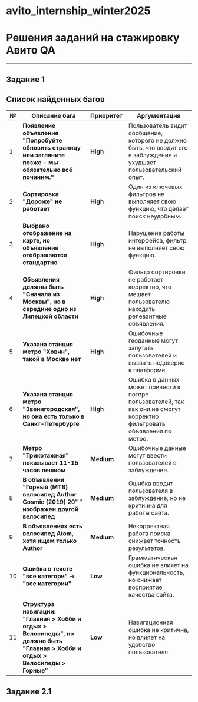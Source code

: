 # avito_internship_winter2025
# Решения заданий на стажировку Авито QA

---
## Задание 1
## Список найденных багов

| №  | Описание бага                                                                                                                   | Приоритет | Аргументация                                                                                                            |
|----|---------------------------------------------------------------------------------------------------------------------------------|-----------|-------------------------------------------------------------------------------------------------------------------------|
| 1  | **Появление объявления "Попробуйте обновить страницу или загляните позже - мы обязательно всё починим."**                       | **High** | Пользователь видит сообщение, которого не должно быть, что вводит его в заблуждение и ухудшает пользовательский опыт.   |
| 2  | **Сортировка "Дороже" не работает**                                                                                             | **High** | Один из ключевых фильтров не выполняет свою функцию, что делает поиск неудобным.                                        |
| 3  | **Выбрано отображение на карте, но объявления отображаются стандартно**                                                         | **High** | Нарушение работы интерфейса, фильтр не выполняет свою функцию.                                                          |
| 4  | **Объявления должны быть "Сначала из Москвы", но в середине одно из Липецкой области**                                          | **High** | Фильтр сортировки не работает корректно, что мешает пользователю находить релевантные объявления.                       |
| 5  | **Указана станция метро "Ховин", такой в Москве нет**                                                                           | **High** | Ошибочные геоданные могут запутать пользователей и вызвать недоверие к платформе.                                       |
| 6  | **Указана станция метро "Звенигородская", но она есть только в Санкт-Петербурге**                                               | **High** | Ошибка в данных может привести к потере пользователей, так как они не смогут корректно фильтровать объявления по метро. |
| 7  | **Метро "Трикотажная" показывает 11-15 часов пешком**                                                                           | **Medium** | Ошибочные данные могут ввести пользователей в заблуждение.                                                              |
| 8  | **В объявлении "Горный (MTB) велосипед Author Cosmic (2019) 20''" изображен другой велосипед**                                  | **Medium** | Ошибка вводит пользователя в заблуждение, но не критична для работы сайта.                                              |
| 9  | **В объявлениях есть велосипед Atom, хотя ищем только Author**                                                                  | **Medium** | Некорректная работа поиска снижает точность результатов.                                                                |
| 10 | **Ошибка в тексте "все категори" → "все категории"**                                                                            | **Low** | Грамматическая ошибка не влияет на функциональность, но снижает восприятие качества сайта.                              |
| 11 | **Структура навигации: "Главная > Хобби и отдых > Велосипеды", но должно быть "Главная > Хобби и отдых > Велосипеды > Горные"** | **Low** | Навигационная ошибка не критична, но влияет на удобство пользователя.                                                   |

## Задание 2.1

